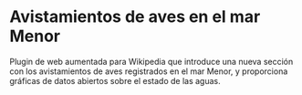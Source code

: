 # Avistamientos de aves en el mar Menor
Plugin de web aumentada para Wikipedia que introduce una nueva sección con los avistamientos de aves registrados en el mar Menor, y proporciona gráficas de datos abiertos sobre el estado de las aguas.
